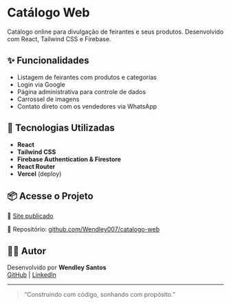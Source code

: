 # Catálogo Web 

Catálogo online para divulgação de feirantes e seus produtos. Desenvolvido com React, Tailwind CSS e Firebase.

## ✨ Funcionalidades

- Listagem de feirantes com produtos e categorias
- Login via Google
- Página administrativa para controle de dados
- Carrossel de imagens
- Contato direto com os vendedores via WhatsApp

## 🚀 Tecnologias Utilizadas

- **React**
- **Tailwind CSS**
- **Firebase Authentication & Firestore**
- **React Router**
- **Vercel** (deploy)

## 📦 Acesse o Projeto

🔗 [Site publicado](https://feiralivre.vercel.app/)

📂 Repositório: [github.com/Wendley007/catalogo-web](https://github.com/Wendley007/catalogo-web)

## 🙋‍♂️ Autor

Desenvolvido por **Wendley Santos**  
[GitHub](https://github.com/Wendley007) | [LinkedIn](https://www.linkedin.com/in/wendley-santos-248159219)

---

> “Construindo com código, sonhando com propósito.”
